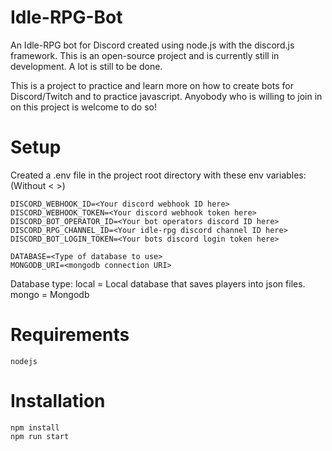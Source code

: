 # Idle-RPG-Bot
An Idle-RPG bot for Discord created using node.js with the discord.js framework.
This is an open-source project and is currently still in development. A lot is still to be done.

This is a project to practice and learn more on how to create bots for Discord/Twitch and to practice javascript.
Anyobody who is willing to join in on this project is welcome to do so!

# Setup
Created a .env file in the project root directory with these env variables: (Without < >)
```
DISCORD_WEBHOOK_ID=<Your discord webhook ID here>
DISCORD_WEBHOOK_TOKEN=<Your discord webhook token here>
DISCORD_BOT_OPERATOR_ID=<Your bot operators discord ID here>
DISCORD_RPG_CHANNEL_ID=<Your idle-rpg discord channel ID here>
DISCORD_BOT_LOGIN_TOKEN=<Your bots discord login token here>

DATABASE=<Type of database to use>
MONGODB_URI=<mongodb connection URI>
```

Database type:
local = Local database that saves players into json files.
mongo = Mongodb

# Requirements
```
nodejs
```

# Installation
```
npm install
npm run start
```